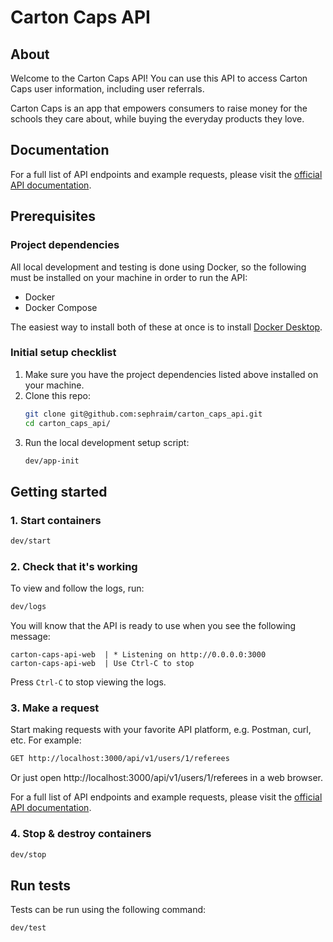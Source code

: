 # Carton Caps API

## About

Welcome to the Carton Caps API! You can use this API to access Carton Caps user information,
including user referrals.

Carton Caps is an app that empowers consumers to raise money for the schools they care about,
while buying the everyday products they love.

## Documentation

For a full list of API endpoints and example requests,
please visit the [official API documentation](https://sephraim.github.io/carton_caps_api_docs/).

## Prerequisites

### Project dependencies

All local development and testing is done using Docker,
so the following must be installed on your machine in order to run the API:

- Docker
- Docker Compose

The easiest way to install both of these at once is to install [Docker Desktop](https://www.docker.com/get-started/).

### Initial setup checklist

1. Make sure you have the project dependencies listed above installed on your machine.
2. Clone this repo:
   ```bash
   git clone git@github.com:sephraim/carton_caps_api.git
   cd carton_caps_api/
   ```
3. Run the local development setup script:
   ```bash
   dev/app-init
   ```

## Getting started

### 1. Start containers

```bash
dev/start
```

### 2. Check that it's working

To view and follow the logs, run:
```bash
dev/logs
```

You will know that the API is ready to use when you see the following message:
```
carton-caps-api-web  | * Listening on http://0.0.0.0:3000
carton-caps-api-web  | Use Ctrl-C to stop
```
Press `Ctrl-C` to stop viewing the logs.

### 3. Make a request

Start making requests with your favorite API platform, e.g. Postman, curl, etc. For example:

```bash
GET http://localhost:3000/api/v1/users/1/referees
```
Or just open http://localhost:3000/api/v1/users/1/referees in a web browser.

For a full list of API endpoints and example requests,
please visit the [official API documentation](https://sephraim.github.io/carton_caps_api_docs/).

### 4. Stop & destroy containers

```bash
dev/stop
```

## Run tests

Tests can be run using the following command:

```bash
dev/test
```